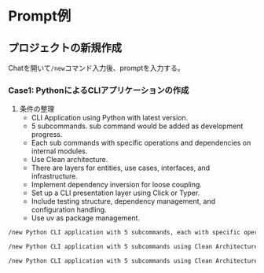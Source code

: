 # Prompt例

## プロジェクトの新規作成

Chatを開いて`/new`コマンド入力後、promptを入力する。

### Case1: PythonによるCLIアプリケーションの作成

1. 条件の整理
   - CLI Application using Python with latest version.
   - 5 subcommands. sub command would be added as development progress.
   - Each sub commands with specific operations and dependencies on internal modules.
   - Use Clean architecture.
   - There are layers for entities, use cases, interfaces, and infrastructure.
   - Implement dependency inversion for loose coupling.
   - Set up a CLI presentation layer using Click or Typer.
   - Include testing structure, dependency management, and configuration handling.
   - Use uv as package management.


```txt
/new Python CLI application with 5 subcommands, each with specific operations and dependencies on internal modules. Use a Layered architecture with dependency injection, including core business logic, infrastructure, and usecase layers. Include testing setup and dependency management using uv.
```

```txt
/new Python CLI application with 5 subcommands using Clean Architecture. Include layers for entities, use cases, interfaces, and infrastructure. Implement dependency inversion for loose coupling. Set up a CLI presentation layer using Click or Typer. Include testing structure, dependency management, and configuration handling. Use uv as package management.
```

```txt
/new Python CLI application with 5 subcommands using Clean Architecture. Each subcommand should have specific operations and depend on internal modules. Use `uv` as the package management tool. Include layers for entities, use cases, interfaces, and infrastructure to follow Clean Architecture principles. Implement dependency inversion for loose coupling. Use Typer as the CLI framework. Configure popular linting tools like flake8, black, isort, and mypy for static type checking and code formatting. Use pytest as the test framework and include a basic test structure. Ensure type annotations are used throughout the project for all variables and functions. uv must be used as task runner as well. Task includes, run subcommand each, lint code, run test.
```
